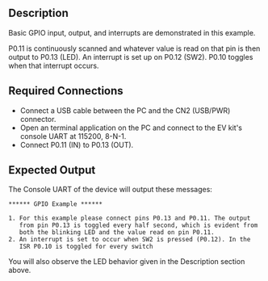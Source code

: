 ## Description

Basic GPIO input, output, and interrupts are demonstrated in this example.

P0.11 is continuously scanned and whatever value is read on that pin is then output to P0.13 (LED).  An interrupt is set up on P0.12 (SW2). P0.10 toggles when that interrupt occurs.

## Required Connections

-   Connect a USB cable between the PC and the CN2 (USB/PWR) connector.
-   Open an terminal application on the PC and connect to the EV kit's console UART at 115200, 8-N-1.
-   Connect P0.11 (IN) to P0.13 (OUT).

## Expected Output

The Console UART of the device will output these messages:

```
****** GPIO Example ******

1. For this example please connect pins P0.13 and P0.11. The output
   from pin P0.13 is toggled every half second, which is evident from
   both the blinking LED and the value read on pin P0.11.
2. An interrupt is set to occur when SW2 is pressed (P0.12). In the
   ISR P0.10 is toggled for every switch
```

You will also observe the LED behavior given in the Description section above.